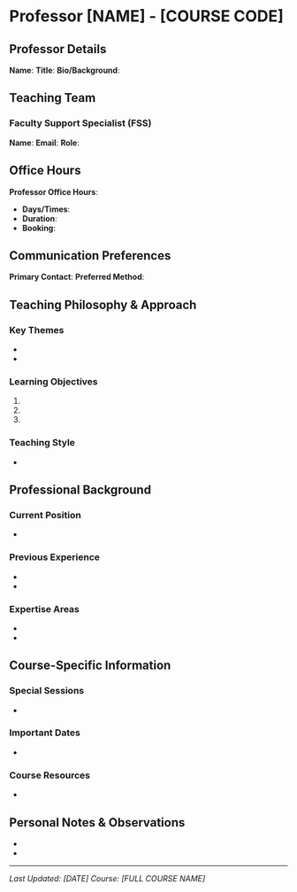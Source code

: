 # Professor [NAME] - [COURSE CODE]

## Professor Details
**Name**: 
**Title**: 
**Bio/Background**: 

## Teaching Team
### Faculty Support Specialist (FSS)
**Name**: 
**Email**: 
**Role**: 

## Office Hours
**Professor Office Hours**: 
- **Days/Times**: 
- **Duration**: 
- **Booking**: 

## Communication Preferences
**Primary Contact**: 
**Preferred Method**: 

## Teaching Philosophy & Approach
### Key Themes
- 
- 

### Learning Objectives
1. 
2. 
3. 

### Teaching Style
- 

## Professional Background
### Current Position
- 

### Previous Experience
- 
- 

### Expertise Areas
- 
- 

## Course-Specific Information
### Special Sessions
- 

### Important Dates
- 

### Course Resources
- 

## Personal Notes & Observations
- 
- 

---
*Last Updated: [DATE]*
*Course: [FULL COURSE NAME]*
